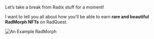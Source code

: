 Let’s take a break from Radix stuff for a moment!

I want to tell you all about how you’ll be able to earn **rare and beautiful RadMorph NFTs** on RadQuest.

![An Example RadMorph](/quests-images/key/JettyConversation_RadMorph.webp)
